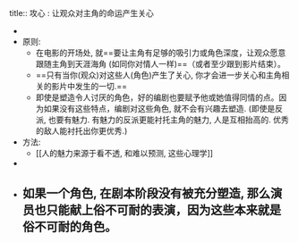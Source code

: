 title:: 攻心 : 让观众对主角的命运产生关心

-
- 原则:
	- 在电影的开场处, 就==要让主角有足够的吸引力或角色深度，让观众愿意跟随主角到天涯海角 (如同你对情人一样)==（或者至少跟到影片结束）。
	- ==只有当你(观众)对这些人(角色)产生了关心, 你才会进一步关心和主角相关的影片中发生的一切.==
	- 即使是塑造令人讨厌的角色，好的编剧也要赋予他或她值得同情的点。因为如果没有这些特点，编剧对这些角色, 就不会有兴趣去塑造. (即使是反派, 也要有魅力. 有魅力的反派更能衬托主角的魅力, 人是互相抬高的. 优秀的敌人能衬托出你更优秀.)
- 方法:
	- [[人的魅力来源于看不透, 和难以预测, 这些心理学]]
-
- 如果一个角色, 在剧本阶段没有被充分塑造, 那么演员也只能献上俗不可耐的表演，因为这些本来就是俗不可耐的角色。
	-
